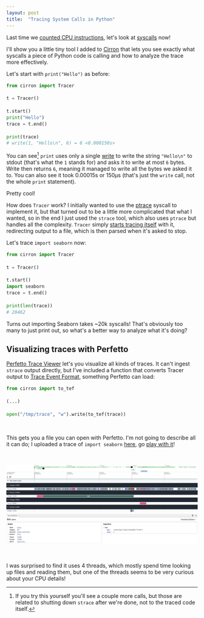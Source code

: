 ```yaml
---
layout: post
title:  "Tracing System Calls in Python"
---
```


Last time we [counted CPU
instructions](http://blog.mattstuchlik.com/2024/02/08/counting-cpu-instructions-in-python.html),
let's look at [syscalls](https://en.wikipedia.org/wiki/System_call) now!

I'll show you a little tiny tool I added to
[Cirron](https://github.com/s7nfo/Cirron) that lets you see exactly what
syscalls a piece of Python code is calling and how to analyze the trace more effectively.

Let's start with `print("Hello")` as before:
```python
from cirron import Tracer

t = Tracer()

t.start()
print("Hello")
trace = t.end()

print(trace)
# write(1, "Hello\n", 6) = 6 <0.000150s>
```

You can see[^0] `print` uses only a single
[write](https://man7.org/linux/man-pages/man2/write.2.html) to write the string
`"Hello\n"` to stdout (that's what the `1` stands for) and asks it to write at
most `6` bytes. Write then returns `6`, meaning it managed to write all the
bytes we asked it to. You can also see it took 0.00015s or 150μs (that's just the
`write` call, not the whole `print` statement).

Pretty cool!

How does `Tracer` work? I initially wanted to use the
[ptrace](https://man7.org/linux/man-pages/man2/ptrace.2.html) syscall to
implement it, but that turned out to be a little more complicated that what I
wanted, so in the end I just used the `strace` tool, which also uses `ptrace`
but handles all the complexity. `Tracer` simply [starts tracing
itself](https://github.com/s7nfo/Cirron/blob/master/cirron/tracer.py#L138) with
it, redirecting output to a file, which is then parsed when it's asked to stop.

Let's trace `import seaborn` now:
```python
from cirron import Tracer

t = Tracer()

t.start()
import seaborn
trace = t.end()

print(len(trace))
# 20462
```

Turns out importing Seaborn takes ~20k syscalls! That's obviously too many to
just print out, so what's a better way to analyze what it's doing?

## Visualizing traces with Perfetto

[Perfetto Trace Viewer](https://ui.perfetto.dev) let's you visualize all kinds
of traces. It can't ingest `strace` output directly, but I've included a
function that converts Tracer output to [Trace Event
Format](https://docs.google.com/document/d/1CvAClvFfyA5R-PhYUmn5OOQtYMH4h6I0nSsKchNAySU/preview),
something Perfetto can load:

```python
from cirron import to_tef

(...)

open("/tmp/trace", "w").write(to_tef(trace))
```

<br>

This gets you a file you can open with Perfetto. I'm not going to describe all it can do; I uploaded a trace of `import seaborn` [here](https://gist.github.com/s7nfo/4cda90818a07d851fea79c8c17e8eab8), go [play with it](https://ui.perfetto.dev/)!

<br>

![Perfetto](/assets/perfetto.png)

<br>

I was surprised to find it uses 4 threads, which mostly spend time looking up files and reading them, but one of the threads seems to be very curious about your CPU details!

[^0]: If you try this yourself you'll see a couple more calls, but those are related to shutting down `strace` after we're done, not to the traced code itself.
